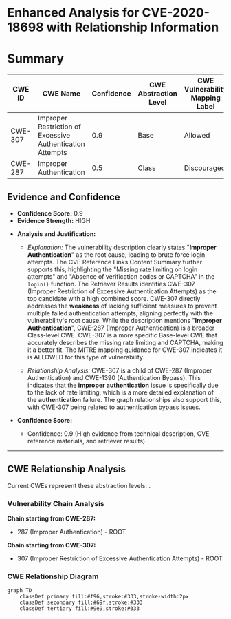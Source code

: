 # Enhanced Analysis for CVE-2020-18698 with Relationship Information

# Summary
| CWE ID | CWE Name | Confidence | CWE Abstraction Level | CWE Vulnerability Mapping Label | CWE-Vulnerability Mapping Notes |
|---|---|---|---|---|---|
| CWE-307 | Improper Restriction of Excessive Authentication Attempts | 0.9 | Base | Allowed | Primary CWE |
| CWE-287 | Improper Authentication | 0.5 | Class | Discouraged | Secondary Candidate |

## Evidence and Confidence

*   **Confidence Score:** 0.9
*   **Evidence Strength:** HIGH

- **Analysis and Justification:**  
  - *Explanation:* The vulnerability description clearly states "**Improper Authentication**" as the root cause, leading to brute force login attempts. The CVE Reference Links Content Summary further supports this, highlighting the "Missing rate limiting on login attempts" and "Absence of verification codes or CAPTCHA" in the `login()` function. The Retriever Results identifies CWE-307 (Improper Restriction of Excessive Authentication Attempts) as the top candidate with a high combined score. CWE-307 directly addresses the **weakness** of lacking sufficient measures to prevent multiple failed authentication attempts, aligning perfectly with the vulnerability's root cause. While the description mentions "**Improper Authentication**", CWE-287 (Improper Authentication) is a broader Class-level CWE. CWE-307 is a more specific Base-level CWE that accurately describes the missing rate limiting and CAPTCHA, making it a better fit. The MITRE mapping guidance for CWE-307 indicates it is ALLOWED for this type of vulnerability.

  - *Relationship Analysis:* CWE-307 is a child of CWE-287 (Improper Authentication) and CWE-1390 (Authentication Bypass). This indicates that the **improper authentication** issue is specifically due to the lack of rate limiting, which is a more detailed explanation of the **authentication** failure. The graph relationships also support this, with CWE-307 being related to authentication bypass issues.

- **Confidence Score:**
  - Confidence: 0.9 (High evidence from technical description, CVE reference materials, and retriever results)

---


## CWE Relationship Analysis

Current CWEs represent these abstraction levels: .


### Vulnerability Chain Analysis

**Chain starting from CWE-287:**
- 287 (Improper Authentication) - ROOT


**Chain starting from CWE-307:**
- 307 (Improper Restriction of Excessive Authentication Attempts) - ROOT



### CWE Relationship Diagram

```mermaid
graph TD
    classDef primary fill:#f96,stroke:#333,stroke-width:2px
    classDef secondary fill:#69f,stroke:#333
    classDef tertiary fill:#9e9,stroke:#333
```
